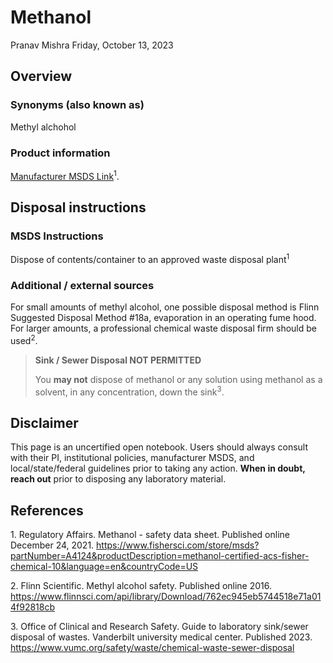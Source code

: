 # Methanol
Pranav Mishra
Friday, October 13, 2023

## Overview

### Synonyms (also known as)

Methyl alchohol

### Product information

[Manufacturer MSDS
Link](https://www.fishersci.com/store/msds?partNumber=A4124&productDescription=methanol-certified-acs-fisher-chemical-10&language=en&countryCode=US)<sup>1</sup>.

## Disposal instructions

### MSDS Instructions

Dispose of contents/container to an approved waste disposal
plant<sup>1</sup>

### Additional / external sources

For small amounts of methyl alcohol, one possible disposal method is
Flinn Suggested Disposal Method \#18a, evaporation in an operating fume
hood. For larger amounts, a professional chemical waste disposal firm
should be used<sup>2</sup>.

<div>

> **Sink / Sewer Disposal NOT PERMITTED**
>
> You **may not** dispose of methanol or any solution using methanol as
> a solvent, in any concentration, down the sink<sup>3</sup>.

</div>

## Disclaimer

This page is an uncertified open notebook. Users should always consult
with their PI, institutional policies, manufacturer MSDS, and
local/state/federal guidelines prior to taking any action. **When in
doubt, reach out** prior to disposing any laboratory material.

## References

<div id="refs" class="references csl-bib-body">

<div id="ref-regulatory_affairs_methanol_2021" class="csl-entry">

<span class="csl-left-margin">1.
</span><span class="csl-right-inline">Regulatory Affairs. Methanol -
safety data sheet. Published online December 24, 2021.
<https://www.fishersci.com/store/msds?partNumber=A4124&productDescription=methanol-certified-acs-fisher-chemical-10&language=en&countryCode=US></span>

</div>

<div id="ref-flinn_scientific_methyl_2016" class="csl-entry">

<span class="csl-left-margin">2.
</span><span class="csl-right-inline">Flinn Scientific. Methyl alcohol
safety. Published online 2016.
<https://www.flinnsci.com/api/library/Download/762ec945eb5744518e71a014f92818cb></span>

</div>

<div id="ref-office_of_clinical_and_research_safety_guide_2023"
class="csl-entry">

<span class="csl-left-margin">3.
</span><span class="csl-right-inline">Office of Clinical and Research
Safety. Guide to laboratory sink/sewer disposal of wastes. Vanderbilt
university medical center. Published 2023.
<https://www.vumc.org/safety/waste/chemical-waste-sewer-disposal></span>

</div>

</div>
